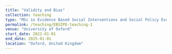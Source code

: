 ```yaml
---
title: "Validity and Bias"
collection: teaching
type: "MSc in Evidence Based Social Interventions and Social Policy Evaluation"
permalink: /teaching/EBSIPE-teaching-1
venue: "University of Oxford"
start_date: 2022-01-01
end_date: 2025-01-01
location: "Oxford, United Kingdom"
---
```


